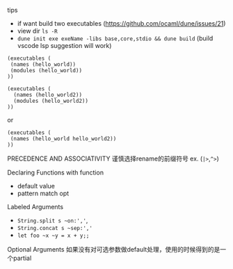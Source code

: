 tips
- if want build two executables (https://github.com/ocaml/dune/issues/21)
- view dir `ls -R`
- `dune init exe exeName -libs base,core,stdio && dune build` (build vscode lsp suggestion will work)

```
(executables (
 (names (hello_world))
 (modules (hello_world))
))

(executables (
  (names (hello_world2))
  (modules (hello_world2))
))
```
or 
```
(executables (
 (names (hello_world hello_world2))
))
```

PRECEDENCE AND ASSOCIATIVITY
谨慎选择rename的前缀符号 ex. (`|>`,`^>`)

Declaring Functions with function
- default value
- pattern match opt

Labeled Arguments
- `String.split s ~on:','`,
- `String.concat s ~sep:','`
- `let foo ~x ~y = x + y;;`

Optional Arguments
如果没有对可选参数做default处理，使用的时候得到的是一个partial